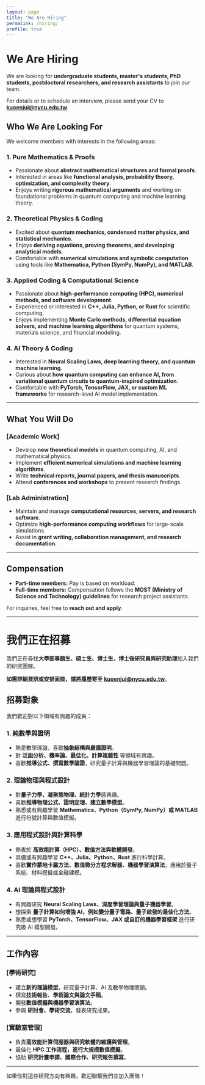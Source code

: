 ```yaml
---
layout: page
title: "We Are Hiring"
permalink: /hiring/
profile: true
---
```


# We Are Hiring  

We are looking for **undergraduate students, master's students, PhD students, postdoctoral researchers, and research assistants** to join our team.  

For details or to schedule an interview, please send your CV to **kuoenjui@nycu.edu.tw**.  

## **Who We Are Looking For**  

We welcome members with interests in the following areas:  

### **1. Pure Mathematics & Proofs**  
- Passionate about **abstract mathematical structures and formal proofs**.  
- Interested in areas like **functional analysis, probability theory, optimization, and complexity theory**.  
- Enjoys writing **rigorous mathematical arguments** and working on foundational problems in quantum computing and machine learning theory.  

### **2. Theoretical Physics & Coding**  
- Excited about **quantum mechanics, condensed matter physics, and statistical mechanics**.  
- Enjoys **deriving equations, proving theorems, and developing analytical models**.  
- Comfortable with **numerical simulations and symbolic computation** using tools like **Mathematica, Python (SymPy, NumPy), and MATLAB**.  

### **3. Applied Coding & Computational Science**  
- Passionate about **high-performance computing (HPC), numerical methods, and software development**.  
- Experienced or interested in **C++, Julia, Python, or Rust** for scientific computing.  
- Enjoys implementing **Monte Carlo methods, differential equation solvers, and machine learning algorithms** for quantum systems, materials science, and financial modeling.  

### **4. AI Theory & Coding**  
- Interested in **Neural Scaling Laws, deep learning theory, and quantum machine learning**.  
- Curious about **how quantum computing can enhance AI, from variational quantum circuits to quantum-inspired optimization**.  
- Comfortable with **PyTorch, TensorFlow, JAX, or custom ML frameworks** for research-level AI model implementation.  

---

## **What You Will Do**  

### **[Academic Work]**  
- Develop **new theoretical models** in quantum computing, AI, and mathematical physics.  
- Implement **efficient numerical simulations and machine learning algorithms**.  
- Write **technical reports, journal papers, and thesis manuscripts**.  
- Attend **conferences and workshops** to present research findings.  

### **[Lab Administration]**  
- Maintain and manage **computational resources, servers, and research software**.  
- Optimize **high-performance computing workflows** for large-scale simulations.  
- Assist in **grant writing, collaboration management, and research documentation**.  

---

## **Compensation**  

- **Part-time members:** Pay is based on workload.  
- **Full-time members:** Compensation follows the **MOST (Ministry of Science and Technology) guidelines** for research project assistants.  

For inquiries, feel free to **reach out and apply**.  

---

# **我們正在招募**  

我們正在尋找**大學部專題生、碩士生、博士生、博士後研究員與研究助理**加入我們的研究團隊。  

**如需詳細資訊或安排面談，請將履歷寄至** **kuoenjui@nycu.edu.tw**。  

## **招募對象**  

我們歡迎對以下領域有興趣的成員：  

### **1. 純數學與證明**  
- 熱愛數學理論，喜歡**抽象結構與嚴謹證明**。  
- 對 **泛函分析、機率論、最佳化、計算複雜性** 等領域有興趣。  
- 喜歡**推導公式、撰寫數學論證**，研究量子計算與機器學習理論的基礎問題。  

### **2. 理論物理與程式設計**  
- 對**量子力學、凝聚態物理、統計力學**感興趣。  
- 喜歡**推導物理公式、證明定理、建立數學模型**。  
- 熟悉或有興趣學習 **Mathematica、Python（SymPy, NumPy）或 MATLAB** 進行符號計算與數值模擬。  

### **3. 應用程式設計與計算科學**  
- 熱衷於 **高效能計算（HPC）、數值方法與軟體開發**。  
- 具備或有興趣學習 **C++、Julia、Python、Rust** 進行科學計算。  
- 喜歡**實作蒙地卡羅方法、數值微分方程求解器、機器學習演算法**，應用於量子系統、材料模擬或金融建模。  

### **4. AI 理論與程式設計**  
- 有興趣研究 **Neural Scaling Laws、深度學習理論與量子機器學習**。  
- 想探索 **量子計算如何增強 AI，例如變分量子電路、量子啟發的最佳化方法**。  
- 熟悉或想學習 **PyTorch、TensorFlow、JAX 或自訂的機器學習框架** 進行研究級 AI 模型開發。  

---

## **工作內容**  

### **[學術研究]**  
- 建立**新的理論模型**，研究量子計算、AI 及數學物理問題。  
- 撰寫**技術報告、學術論文與論文手稿**。  
- 開發**數值模擬與機器學習演算法**。  
- 參與 **研討會、學術交流**，發表研究成果。  

### **[實驗室管理]**  
- 負責**高效能計算伺服器與研究軟體的維護與管理**。  
- 最佳化 **HPC 工作流程，進行大規模數值模擬**。  
- 協助 **研究計畫申請、國際合作、研究報告撰寫**。  

---

<!-- ## **薪資待遇**  

- **兼任人員：** 依據工作負擔給薪。  
- **專任人員：** 依照 **科技部（MOST）專題研究計畫薪資標準** 發放。   -->

如果你對這些研究方向有興趣，歡迎聯繫我們並加入團隊！  